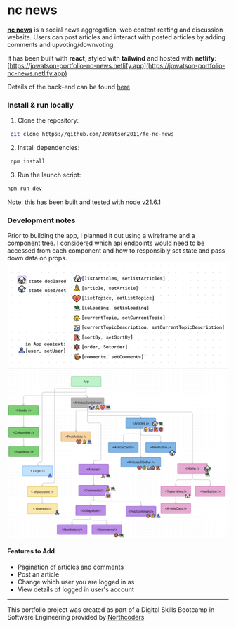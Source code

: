 # nc news

[**nc news**](https://jowatson-portfolio-nc-news.netlify.app) is a social news
aggregation, web content reating and discussion website. Users can post articles
and interact with posted articles by adding comments and upvoting/downvoting.

It has been built with **react**, styled with **tailwind** and hosted with
**netlify**:
[https://jowatson-portfolio-nc-news.netlify.app](https://jowatson-portfolio-nc-news.netlify.app)

Details of the back-end can be found
[here](https://github.com/JoWatson2011/nc-news)

### Install & run locally

1. Clone the repository:

```bash
 git clone https://github.com/JoWatson2011/fe-nc-news
```

2. Install dependencies:

```bash
 npm install
```

3.  Run the launch script:

```bash
npm run dev
```

Note: this has been built and tested with node v21.6.1

### Development notes

Prior to building the app, I planned it out using a wireframe and a component
tree. I considered which api endpoints would need to be accessed from each
component and how to responsibly set state and pass down data on props.
![ReactState](https://github.com/JoWatson2011/fe-nc-news/blob/main/assets/plan-state.png?raw=true)
![ComponentTree](https://github.com/JoWatson2011/fe-nc-news/blob/main/assets/plan-component-tree.png?raw=true)

#### Features to Add

- Pagination of articles and comments
- Post an article
- Change which user you are logged in as
- View details of logged in user's account

---

This portfolio project was created as part of a Digital Skills Bootcamp in
Software Engineering provided by [Northcoders](https://northcoders.com/)
